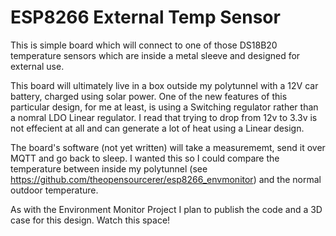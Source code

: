 # ESP8266 External Temp Sensor

This is simple board which will connect to one of those DS18B20 temperature sensors which are inside a metal sleeve and designed for external use. 

This board will ultimately live in a box outside my polytunnel with a 12V car battery, charged using solar power. One of the new features of this particular design, for me at least, is using a Switching regulator rather than a nomral LDO Linear regulator. I read that trying to drop from 12v to 3.3v is not effecient at all and can generate a lot of heat using a Linear design.

The board's software (not yet written) will take a measurememt, send it over MQTT and go back to sleep. I wanted this so I could compare the temperature between inside my polytunnel (see https://github.com/theopensourcerer/esp8266_envmonitor) and the normal outdoor temperature.

As with the Environment Monitor Project I plan to publish the code and a 3D case for this design. Watch this space!
